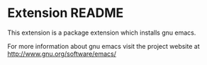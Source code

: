 # Extension README

This extension is a package extension which installs gnu emacs.

For more information about gnu emacs visit the project website at
http://www.gnu.org/software/emacs/

